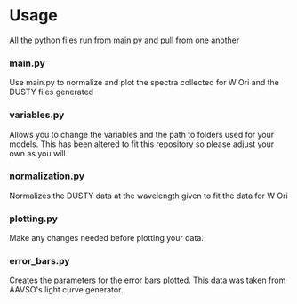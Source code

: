 # Usage
All the python files run from main.py and pull from one another

### main.py
Use main.py to normalize and plot the spectra collected for W Ori and the DUSTY files generated

### variables.py
Allows you to change the variables and the path to folders used for your models. This has been altered to fit this repository so please adjust your own as you will.

### normalization.py
Normalizes the DUSTY data at the wavelength given to fit the data for W Ori

### plotting.py
Make any changes needed before plotting your data.

### error_bars.py
Creates the parameters for the error bars plotted. This data was taken from AAVSO's light curve generator.
